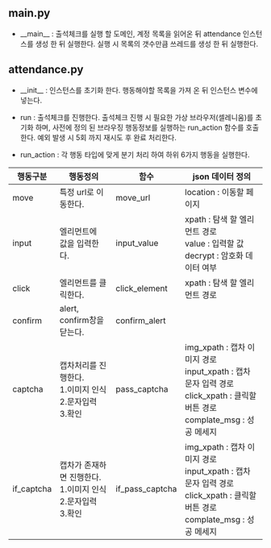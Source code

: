 ## main.py
- \_\_main\_\_ : 출석체크를 실행 할 도메인, 계정 목록을 읽어온 뒤 attendance 인스턴스를 생성 한 뒤 실행한다. 실행 시 목록의 갯수만큼 쓰레드를 생성 한 뒤 실행한다.
## attendance.py
- \_\_init\_\_ : 인스턴스를 초기화 한다. 행동해야할 목록을 가져 온 뒤 인스턴스 변수에 넣는다.

- run : 출석체크를 진행한다. 출석체크 진행 시 필요한 가상 브라우저(셀레니움)를 초기화 하며, 사전에 정의 된 브라우징 행동정보를 실행하는 run_action 함수를 호출한다. 예외 발생 시 5회 까지 재시도 후 완료 처리한다.

- run_action : 각 행동 타입에 맞게 분기 처리 하여 하위 6가지 행동을 실행한다.

| 행동구분       | 행동정의                                         | 함수              | json 데이터 정의                                                                                            |
| ---------- | -------------------------------------------- | --------------- | ------------------------------------------------------------------------------------------------------ |
| move       | 특정 url로 이동한다.                                | move_url        | location : 이동할 페이지                                                                                     |
| input      | 엘리먼트에<br>값을 입력한다.                            | input_value     | xpath : 탐색 할 엘리먼트 경로<br>value : 입력할 값<br>decrypt : 암호화 데이터 여부                                          |
| click      | 엘리먼트를 클릭한다.                                  | click_element   | xpath : 탐색 할 엘리먼트 경로                                                                                   |
| confirm    | alert, confirm창을 닫는다.                        | confirm_alert   |                                                                                                        |
| captcha    | 캡차처리를 진행한다.<br>1.이미지 인식<br>2.문자입력<br>3.확인    | pass_captcha    | img_xpath : 캡차 이미지 경로<br>input_xpath : 캡차 문자 입력 경로<br>click_xpath : 클릭할 버튼 경로<br>complate_msg : 성공 메세지 |
| if_captcha | 캡차가 존재하면 진행한다.<br>1.이미지 인식<br>2.문자입력<br>3.확인 | if_pass_captcha | img_xpath : 캡차 이미지 경로<br>input_xpath : 캡차 문자 입력 경로<br>click_xpath : 클릭할 버튼 경로<br>complate_msg : 성공 메세지 |
